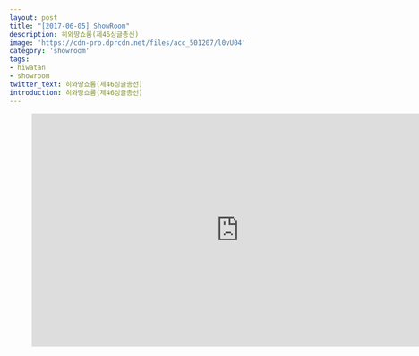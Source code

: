```yaml
---
layout: post
title: "[2017-06-05] ShowRoom"
description: 히와땅쇼룸(제46싱글총선)
image: 'https://cdn-pro.dprcdn.net/files/acc_501207/l0vU04'
category: 'showroom'
tags:
- hiwatan
- showroom
twitter_text: 히와땅쇼룸(제46싱글총선)
introduction: 히와땅쇼룸(제46싱글총선)
---
```

<figure class="video_container">
<iframe width="740" height="416" src="https://serviceapi.nmv.naver.com/flash/convertIframeTag.nhn?vid=E336FBAAD4DAFC83630F977D5A4B782B3374&outKey=V127b738aa012482209f6346ff3fb11fe605a1eb49fd66b378544346ff3fb11fe605a" frameborder="no" scrolling="no" webkitallowfullscreen mozallowfullscreen allowfullscreen></iframe>
</figure>
